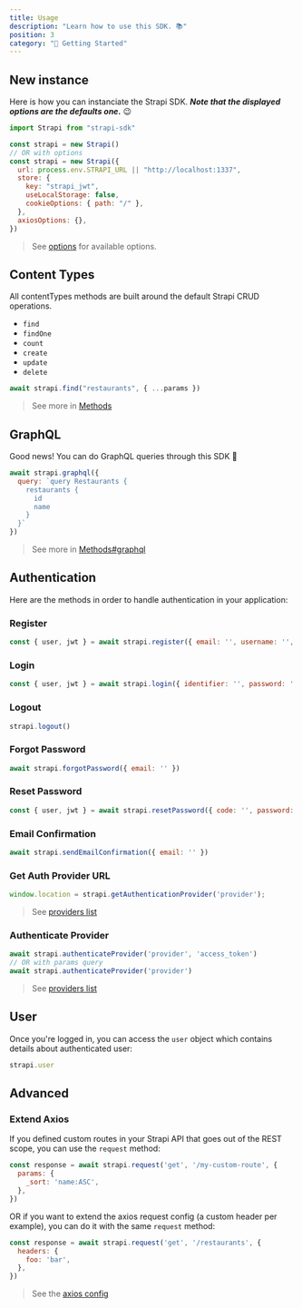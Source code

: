 ```yaml
---
title: Usage
description: "Learn how to use this SDK. 📚"
position: 3
category: "🚀 Getting Started"
---
```


## New instance

Here is how you can instanciate the Strapi SDK. ***Note that the displayed options are the defaults one.*** 😉

```js
import Strapi from "strapi-sdk"

const strapi = new Strapi()
// OR with options
const strapi = new Strapi({
  url: process.env.STRAPI_URL || "http://localhost:1337",
  store: {
    key: "strapi_jwt",
    useLocalStorage: false,
    cookieOptions: { path: "/" },
  },
  axiosOptions: {},
})
```

> See [options](/api/options) for available options.

## Content Types

All contentTypes methods are built around the default Strapi CRUD operations.

- `find`
- `findOne`
- `count`
- `create`
- `update`
- `delete`

```js
await strapi.find("restaurants", { ...params })
```

> See more in [Methods](/api/methods)

## GraphQL

Good news! You can do GraphQL queries through this SDK 🥳

```js
await strapi.graphql({
  query: `query Restaurants {
    restaurants {
      id
      name
    }
  }`
})
```

> See more in [Methods#graphql](/api/methods#graphqlquery)

## Authentication

Here are the methods in order to handle authentication in your application:

### Register
```js
const { user, jwt } = await strapi.register({ email: '', username: '', password: '' })
```

### Login
```js
const { user, jwt } = await strapi.login({ identifier: '', password: '' })
```

### Logout
```js
strapi.logout()
```

### Forgot Password
```js
await strapi.forgotPassword({ email: '' })
```

### Reset Password
```js
const { user, jwt } = await strapi.resetPassword({ code: '', password: '', passwordConfirmation: '' })
```

### Email Confirmation
```js
await strapi.sendEmailConfirmation({ email: '' })
```

### Get Auth Provider URL
```js
window.location = strapi.getAuthenticationProvider('provider');
```
> See [providers list](https://strapi.io/documentation/developer-docs/latest/development/plugins/users-permissions.html#providers)

### Authenticate Provider
```js
await strapi.authenticateProvider('provider', 'access_token')
// OR with params query
await strapi.authenticateProvider('provider')
```
> See [providers list](https://strapi.io/documentation/developer-docs/latest/development/plugins/users-permissions.html#providers)

## User

Once you're logged in, you can access the `user` object which contains details about authenticated user:
```js
strapi.user
``` 

## Advanced

### Extend Axios

If you defined custom routes in your Strapi API that goes out of the REST scope, you can use the `request` method:

```js
const response = await strapi.request('get', '/my-custom-route', {
  params: {
    _sort: 'name:ASC',
  },
})
```

OR if you want to extend the axios request config (a custom header per example), you can do it with the same `request` method:

```js
const response = await strapi.request('get', '/restaurants', {
  headers: {
    foo: 'bar',
  },
})
```

> See the [axios config](https://github.com/axios/axios#request-config)